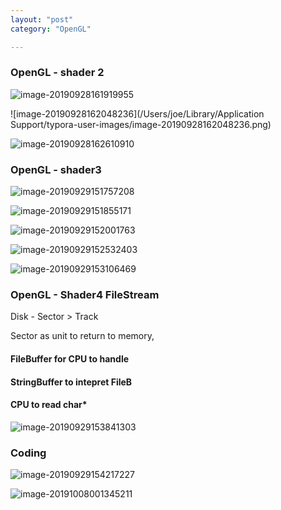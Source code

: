 ```yaml
---
layout: "post"
category: "OpenGL"

---
```


### 

### OpenGL - shader 2

![image-20190928161919955](https://tva1.sinaimg.cn/large/006y8mN6gy1g7fb0l120zj312k0fdgzh.jpg)

![image-20190928162048236](/Users/joe/Library/Application Support/typora-user-images/image-20190928162048236.png)

![image-20190928162610910](https://tva1.sinaimg.cn/large/006y8mN6gy1g7fb7mqsisj30qe097tgb.jpg)

### OpenGL - shader3

![image-20190929151757208](https://tva1.sinaimg.cn/large/006y8mN6gy1g7gev3sadrj30of0pqk4p.jpg)

![image-20190929151855171](https://tva1.sinaimg.cn/large/006y8mN6gy1g7gevyp1egj30ij0ojwj6.jpg)

![image-20190929152001763](https://tva1.sinaimg.cn/large/006y8mN6gy1g7gex435gtj30g60nan19.jpg)

![image-20190929152532403](https://tva1.sinaimg.cn/large/006y8mN6gy1g7gf2uiqehj30gw02g74y.jpg)

![image-20190929153106469](https://tva1.sinaimg.cn/large/006y8mN6gy1g7gfamm1epj30nx02tmy4.jpg)

### OpenGL - Shader4 FileStream

Disk - Sector > Track

Sector as unit to return to memory, 

#### FileBuffer for CPU to handle

#### StringBuffer to intepret FileB

#### CPU to read char*

![image-20190929153841303](https://tva1.sinaimg.cn/large/006y8mN6gy1g7gfgkdj9dj30mo0diq78.jpg)

### Coding

![image-20190929154217227](https://tva1.sinaimg.cn/large/006y8mN6gy1g7gfkbettaj30h40fcdl2.jpg)

![image-20191008001345211](https://tva1.sinaimg.cn/large/006y8mN6ly1g7q3asksbgj30me0m47gn.jpg)